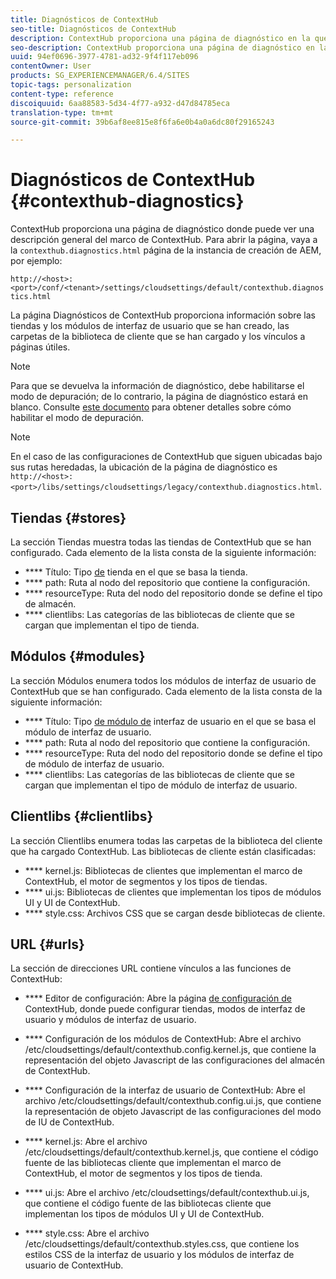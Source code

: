 ```yaml
---
title: Diagnósticos de ContextHub
seo-title: Diagnósticos de ContextHub
description: ContextHub proporciona una página de diagnóstico en la que puede ver una descripción general del marco de ContextHub
seo-description: ContextHub proporciona una página de diagnóstico en la que puede ver una descripción general del marco de ContextHub
uuid: 94ef0696-3977-4781-ad32-9f4f117eb096
contentOwner: User
products: SG_EXPERIENCEMANAGER/6.4/SITES
topic-tags: personalization
content-type: reference
discoiquuid: 6aa88583-5d34-4f77-a932-d47d84785eca
translation-type: tm+mt
source-git-commit: 39b6af8ee815e8f6fa6e0b4a0a6dc80f29165243

---
```



# Diagnósticos de ContextHub {#contexthub-diagnostics}

ContextHub proporciona una página de diagnóstico donde puede ver una descripción general del marco de ContextHub. Para abrir la página, vaya a la `contexthub.diagnostics.html` página de la instancia de creación de AEM, por ejemplo:

`http://<host>:<port>/conf/<tenant>/settings/cloudsettings/default/contexthub.diagnostics.html`

La página Diagnósticos de ContextHub proporciona información sobre las tiendas y los módulos de interfaz de usuario que se han creado, las carpetas de la biblioteca de cliente que se han cargado y los vínculos a páginas útiles.

>[!NOTE]
>
>Para que se devuelva la información de diagnóstico, debe habilitarse el modo de depuración; de lo contrario, la página de diagnóstico estará en blanco. Consulte [este documento](/help/sites-administering/contexthub-config.md#debugging-contexthub) para obtener detalles sobre cómo habilitar el modo de depuración.

>[!NOTE]
>
>En el caso de las configuraciones de ContextHub que siguen ubicadas bajo sus rutas heredadas, la ubicación de la página de diagnóstico es `http://<host>:<port>/libs/settings/cloudsettings/legacy/contexthub.diagnostics.html`.

## Tiendas {#stores}

La sección Tiendas muestra todas las tiendas de ContextHub que se han configurado. Cada elemento de la lista consta de la siguiente información:

* **** Título: Tipo [de](/help/sites-developing/ch-samplestores.md) tienda en el que se basa la tienda.
* **** path: Ruta al nodo del repositorio que contiene la configuración.
* **** resourceType: Ruta del nodo del repositorio donde se define el tipo de almacén.
* **** clientlibs: Las categorías de las bibliotecas de cliente que se cargan que implementan el tipo de tienda.

## Módulos {#modules}

La sección Módulos enumera todos los módulos de interfaz de usuario de ContextHub que se han configurado. Cada elemento de la lista consta de la siguiente información:

* **** Título: Tipo [de módulo de](/help/sites-developing/ch-samplemodules.md) interfaz de usuario en el que se basa el módulo de interfaz de usuario.
* **** path: Ruta al nodo del repositorio que contiene la configuración.
* **** resourceType: Ruta del nodo del repositorio donde se define el tipo de módulo de interfaz de usuario.
* **** clientlibs: Las categorías de las bibliotecas de cliente que se cargan que implementan el tipo de módulo de interfaz de usuario.

## Clientlibs {#clientlibs}

La sección Clientlibs enumera todas las carpetas de la biblioteca del cliente que ha cargado ContextHub. Las bibliotecas de cliente están clasificadas:

* **** kernel.js: Bibliotecas de clientes que implementan el marco de ContextHub, el motor de segmentos y los tipos de tiendas.
* **** ui.js: Bibliotecas de clientes que implementan los tipos de módulos UI y UI de ContextHub.
* **** style.css: Archivos CSS que se cargan desde bibliotecas de cliente.

## URL {#urls}

La sección de direcciones URL contiene vínculos a las funciones de ContextHub:

* **** Editor de configuración: Abre la página [de configuración de](/help/sites-administering/contexthub-config.md) ContextHub, donde puede configurar tiendas, modos de interfaz de usuario y módulos de interfaz de usuario.

* **** Configuración de los módulos de ContextHub: Abre el archivo /etc/cloudsettings/default/contexthub.config.kernel.js, que contiene la representación del objeto Javascript de las configuraciones del almacén de ContextHub.
* **** Configuración de la interfaz de usuario de ContextHub: Abre el archivo /etc/cloudsettings/default/contexthub.config.ui.js, que contiene la representación de objeto Javascript de las configuraciones del modo de IU de ContextHub.
* **** kernel.js: Abre el archivo /etc/cloudsettings/default/contexthub.kernel.js, que contiene el código fuente de las bibliotecas cliente que implementan el marco de ContextHub, el motor de segmentos y los tipos de tienda.
* **** ui.js: Abre el archivo /etc/cloudsettings/default/contexthub.ui.js, que contiene el código fuente de las bibliotecas cliente que implementan los tipos de módulos UI y UI de ContextHub.
* **** style.css: Abre el archivo /etc/cloudsettings/default/contexthub.styles.css, que contiene los estilos CSS de la interfaz de usuario y los módulos de interfaz de usuario de ContextHub.
